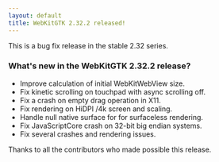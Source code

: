 ```yaml
---
layout: default
title: WebKitGTK 2.32.2 released!
---
```


This is a bug fix release in the stable 2.32 series.

### What's new in the WebKitGTK 2.32.2 release?

 - Improve calculation of initial WebKitWebView size.
 - Fix kinetic scrolling on touchpad with async scrolling off.
 - Fix a crash on empty drag operation in X11.
 - Fix rendering on HiDPI /4k screen and scaling.
 - Handle null native surface for for surfaceless rendering.
 - Fix JavaScriptCore crash on 32-bit big endian systems.
 - Fix several crashes and rendering issues.

Thanks to all the contributors who made possible this release.

